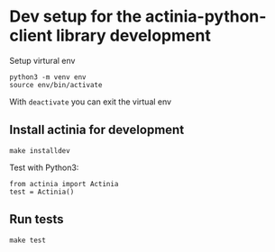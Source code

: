 # Dev setup for the actinia-python-client library development

Setup virtural env
```
python3 -m venv env
source env/bin/activate
```
With `deactivate` you can exit the virtual env

## Install actinia for development
```
make installdev
```
Test with Python3:
```python3
from actinia import Actinia
test = Actinia()
```

## Run tests
```
make test
```
